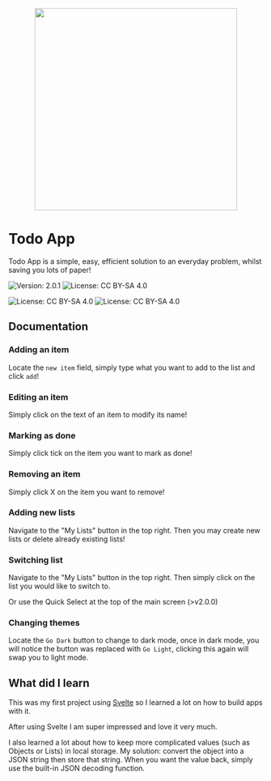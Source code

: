 <p align="center">
		<img width="400px" src="https://yakowa.com/assets/media/yakowa.png" alt="">
</p>

# Todo App

Todo App is a simple, easy, efficient solution to an everyday problem, whilst saving you lots of paper!

![Version: 2.0.1](https://img.shields.io/badge/Version-2.0.1-00e0a7)
![License: CC BY-SA 4.0](https://img.shields.io/badge/License-CC--BY--SA-776bff)

![License: CC BY-SA 4.0](https://img.shields.io/badge/Created-2021-ffee00)
![License: CC BY-SA 4.0](https://img.shields.io/badge/Last_Updated-2025-66ff00)

## Documentation

### Adding an item

Locate the `new item` field, simply type what you want to add to the list and click `add`!

### Editing an item

Simply click on the text of an item to modify its name!

### Marking as done

Simply click tick on the item you want to mark as done!

### Removing an item

Simply click X on the item you want to remove!

### Adding new lists

Navigate to the "My Lists" button in the top right. Then you may create new lists or delete already existing lists!

### Switching list

Navigate to the "My Lists" button in the top right. Then simply click on the list you would like to switch to.

Or use the Quick Select at the top of the main screen (>v2.0.0)

### Changing themes

Locate the `Go Dark` button to change to dark mode, once in dark mode, you will notice the button was replaced with `Go Light`, clicking this again will swap you to light mode.


## What did I learn

This was my first project using <a href="https://svelte.dev/" target="_blank" rel="noopener noreferrer" class="al-link al-link-focus">Svelte</a> so I learned a lot on how to build apps with it.

After using Svelte I am super impressed and love it very much.

I also learned a lot about how to keep more complicated values (such as Objects or Lists) in local storage. My solution: convert the object into a JSON string then store that string. When you want the value back, simply use the built-in JSON decoding function.